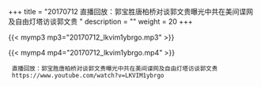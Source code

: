 +++
title = "20170712  直播回放：郭宝胜唐柏桥对谈郭文贵曝光中共在美间谍网及自由灯塔访谈郭文贵 "
description = ""
weight = 20
+++

{{< mymp3 mp3="20170712_lkvim1ybrgo.mp3" >}}

{{< mymp4 mp4="20170712_lkvim1ybrgo.mp4" >}}

     直播回放：郭宝胜唐柏桥对谈郭文贵曝光中共在美间谍网及自由灯塔访谈郭文贵 
     https://www.youtube.com/watch?v=LKVIM1ybrgo 
     
